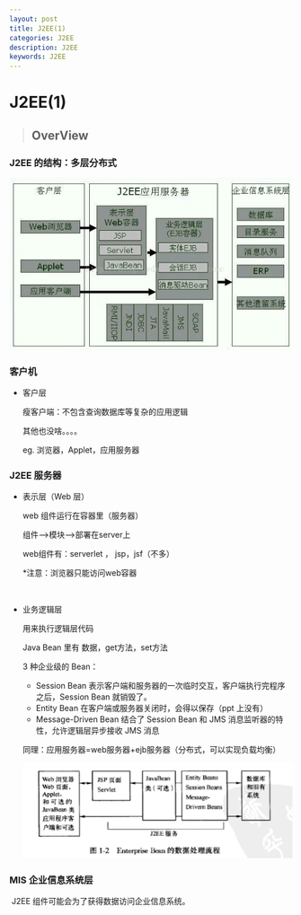 ```yaml
---
layout: post
title: J2EE(1)
categories: J2EE
description: J2EE
keywords: J2EE
---
```


# J2EE(1)

> ## OverView

### J2EE 的结构：多层分布式

![struct](/images/posts/java/j2eestruct.png)

### 客户机

- 客户层

  ​瘦客户端：不包含查询数据库等复杂的应用逻辑

  ​其他也没啥。。。。

  ​eg. 浏览器，Applet，应用服务器

### J2EE 服务器

- 表示层（Web 层）

  web 组件运行在容器里（服务器）

  组件—>模块—>部署在server上

  web组件有：serverlet ， jsp，jsf（不多）

  *注意：浏览器只能访问web容器

  ​

- 业务逻辑层

  用来执行逻辑层代码

  Java Bean 里有 数据，get方法，set方法

  3 种企业级的 Bean：

  - Session Bean 表示客户端和服务器的一次临时交互，客户端执行完程序之后，Session Bean 就销毁了。
  - Entity Bean 在客户端或服务器关闭时，会得以保存（ppt 上没有）
  - Message-Driven Bean 结合了 Session Bean 和 JMS 消息监听器的特性，允许逻辑层异步接收 JMS 消息

  同理：应用服务器=web服务器+ejb服务器（分布式，可以实现负载均衡）

  ![bean](/images/posts/java/bean.png)

### MIS 企业信息系统层

​	J2EE 组件可能会为了获得数据访问企业信息系统。

